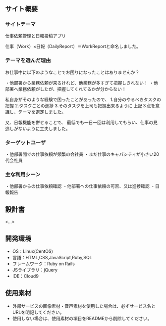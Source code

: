 # <WorkReport>

## サイト概要
### サイトテーマ
仕事依頼管理と日報投稿アプリ

仕事（Work）×日報（DailyReport）＝WorkReportと命名しました。

### テーマを選んだ理由
お仕事中に以下のようなことでお困りになったことはありませんか？

・他部署から業務依頼が来るけれど、他業務が多すぎて把握しきれない！
・他部署へ業務依頼がしたが、把握してくれてるかが分からない！

私自身がそのような経験で困ったことがあったので、
1.自分のやるべきタスクの把握
2.タスクごとの進捗
3.そのタスクを上司も把握出来るように
上記３点を意識し、テーマを選定しました。

又、日報機能を併せることで、
最低でも一日一回は利用してもらい、仕事の見逃しがないように工夫しました。


### ターゲットユーザ
・他部署間での仕事依頼が頻繁の会社員
・まだ仕事のキャパシティが小さい20代会社員

### 主な利用シーン
・他部署からの仕事依頼確認
・他部署への仕事依頼の可否、又は進捗確認
・日報報告

## 設計書
<...>

## 開発環境
- OS：Linux(CentOS)
- 言語：HTML,CSS,JavaScript,Ruby,SQL
- フレームワーク：Ruby on Rails
- JSライブラリ：jQuery
- IDE：Cloud9

## 使用素材
- 外部サービスの画像素材・音声素材を使用した場合は、必ずサービス名とURLを明記してください。
- 使用しない場合は、使用素材の項目をREADMEから削除してください。